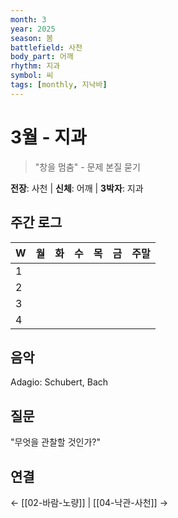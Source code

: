 ```yaml
---
month: 3
year: 2025
season: 봄
battlefield: 사천
body_part: 어깨
rhythm: 지과
symbol: 씨
tags: [monthly, 지낙바]
---
```


# 3월 - 지과

> "창을 멈춤" - 문제 본질 묻기

**전장**: 사천 | **신체**: 어깨 | **3박자**: 지과

## 주간 로그
| W | 월 | 화 | 수 | 목 | 금 | 주말 |
|---|---|---|---|---|---|-----|
| 1 |   |   |   |   |   |     |
| 2 |   |   |   |   |   |     |
| 3 |   |   |   |   |   |     |
| 4 |   |   |   |   |   |     |

## 음악
Adagio: Schubert, Bach

## 질문
"무엇을 관찰할 것인가?"

## 연결
← [[02-바람-노량]] | [[04-낙관-사천]] →
